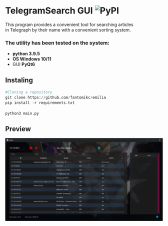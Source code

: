 # TelegramSearch GUI ![PyPI](https://img.shields.io/pypi/pyversions/requests)
This program provides a convenient tool for searching articles \
in Telegraph by their name with a convenient sorting system.
### The utility has been tested on the system:
* **python 3.9.5**
* **OS Windows 10/11**
* GUI **PyQt6** 

## Instaling
```python
#Cloning a repository
git clone https://github.com/fantomikc/emilia
pip install -r requirements.txt

python3 main.py
```
## Preview
![alt text](https://github.com/fantomikc/sys/blob/main/emilia/preview.png)
